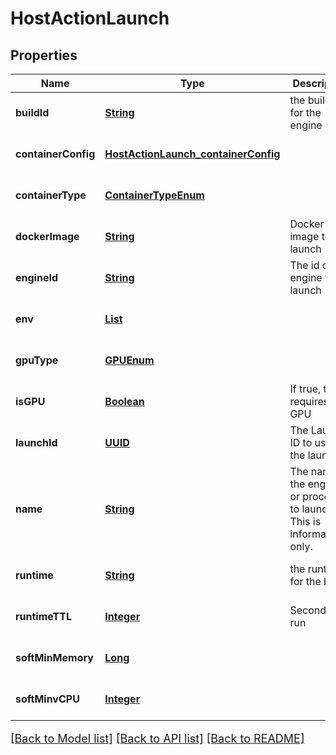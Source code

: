# HostActionLaunch
## Properties

Name | Type | Description | Notes
------------ | ------------- | ------------- | -------------
**buildId** | [**String**](string.md) | the buildId for the engine | [optional] [default to null]
**containerConfig** | [**HostActionLaunch_containerConfig**](HostActionLaunch_containerConfig.md) |  | [optional] [default to null]
**containerType** | [**ContainerTypeEnum**](ContainerTypeEnum.md) |  | [optional] [default to null]
**dockerImage** | [**String**](string.md) | Docker image to launch | [optional] [default to null]
**engineId** | [**String**](string.md) | The id of the engine to launch | [optional] [default to null]
**env** | [**List**](EnvKeyValue.md) |  | [optional] [default to null]
**gpuType** | [**GPUEnum**](GPUEnum.md) |  | [optional] [default to null]
**isGPU** | [**Boolean**](boolean.md) | If true, this requires a GPU | [optional] [default to null]
**launchId** | [**UUID**](UUID.md) | The Launch ID to use for the launch | [optional] [default to null]
**name** | [**String**](string.md) | The name of the engine or process to launch. This is informational only. | [optional] [default to null]
**runtime** | [**String**](string.md) | the runtime for the build | [optional] [default to null]
**runtimeTTL** | [**Integer**](integer.md) | Seconds to run | [optional] [default to null]
**softMinMemory** | [**Long**](long.md) |  | [optional] [default to null]
**softMinvCPU** | [**Integer**](integer.md) |  | [optional] [default to null]

[[Back to Model list]](../README.md#documentation-for-models) [[Back to API list]](../README.md#documentation-for-api-endpoints) [[Back to README]](../README.md)

<style>
     p, ul, ol, li { font-size: 18px !important;}
</style>

